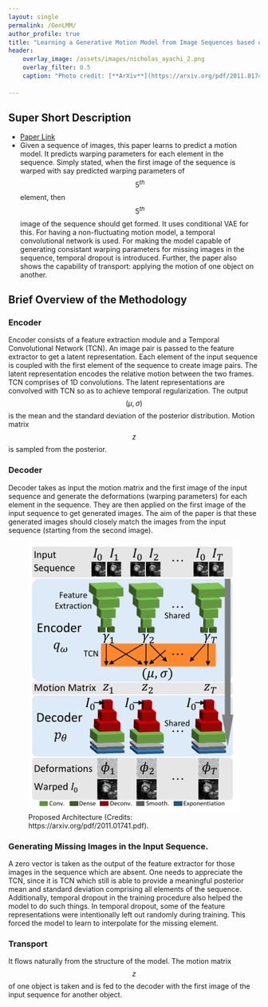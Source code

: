 ```yaml
---
layout: single
permalink: /GenLMM/
author_profile: true
title: "Learning a Generative Motion Model from Image Sequences based on a Latent Motion Matrix"
header:
    overlay_image: /assets/images/nicholas_ayachi_2.png
    overlay_filter: 0.5
    caption: "Photo credit: [**ArXiv**](https://arxiv.org/pdf/2011.01741.pdf)"

---
```


## Super Short Description
* [Paper Link](https://arxiv.org/pdf/2011.01741.pdf)
* Given a sequence of images, this paper learns to predict a motion model. It predicts warping parameters for each element in the sequence. Simply stated, when the first image of the sequence is warped with say predicted warping parameters of $$5^{th}$$ element, then $$5^{th}$$ image of the sequence should get formed. It uses conditional VAE for this. For having a non-fluctuating motion model, a temporal convolutional network is used. For making the model capable of generating consistant warping parameters for missing images in the sequence, temporal dropout is introduced. Further, the paper also shows the capability of transport: applying the motion of one object on another.

## Brief Overview of the Methodology
### Encoder
Encoder consists of a feature extraction module and a Temporal Convolutional Network (TCN). An image pair is passed to the feature extractor to get a latent representation. Each element of the input sequence is coupled with the first element of the sequence to create image pairs. The latent representation encodes the relative motion between the two frames. TCN comprises of 1D convolutions. The latent representations are convolved with TCN so as to achieve temporal regularization. The output $$(\mu,\sigma)$$ is the mean and the standard deviation of the posterior distribution. Motion matrix $$z$$ is sampled from the posterior.
### Decoder
Decoder takes as input the motion matrix and the first image of the input sequence and generate the deformations (warping parameters) for each element in the sequence. They are then applied on the first image of the input sequence to get generated images. The aim of the paper is that these generated images should closely match the images from the input sequence (starting from the second image).

<figure>
    <a href="../assets/images/nicholas_ayachi_1.png"><img src="../assets/images/nicholas_ayachi_1.png"></a>
    <figcaption>Proposed Architecture (Credits: https://arxiv.org/pdf/2011.01741.pdf).</figcaption>
</figure>

### Generating Missing Images in the Input Sequence.
A zero vector is taken as the output of the feature extractor for those images in the sequence which are absent. One needs to appreciate the TCN, since  it is TCN which still is able to provide a meaningful posterior mean and standard deviation comprising all elements of the sequence. Additionally, temporal dropout in the training procedure also helped the model to do such things. In temporal dropout, some of the feature representations were intentionally left out randomly during training. This forced the model to learn to interpolate for the missing element.

### Transport
It flows naturally from the structure of the model. The motion matrix $$z$$ of one object is taken and is fed to the decoder with the first image of the input sequence for another object.

